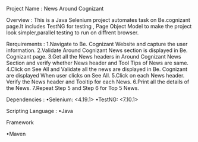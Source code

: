 Project Name : News Around Cognizant

Overview : This is a Java Selenium project automates task on Be.cognizant page.It includes TestNG for testing , Page Object Model to make the project look simpler,parallel testing to run on diffrent browser.

Rerquirements :
1.Navigate to Be. Cognizant Website and capture the user information.
2.Validate Around Cognizant News section is displayed in Be. Cognizant page.
3.Get all the News headers in Around Cognizant News Section and verify whether News header and Tool Tips of News are same.
4.Click on See All and Validate all the news are displayed in Be. Cognizant are displayed When user clicks on See All.
5.Click on each News header. Verify the News header and Tooltip for each News.
6.Print all the details of the News.
7.Repeat Step 5 and Step 6 for Top 5 News.

Dependencies :
•Selenium: <4.19.1>
•TestNG: <7.10.1>


Scripting Language :
•Java

Framework

•Maven


